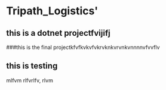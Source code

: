# Tripath_Logistics'

## this is a dotnet projectfvijifj


###this is the final projectkfvfkvkvfvkrvknkvrvnkvnnnnvfvvflv
## this is testing 
mlfvm
rlfvrlfv,
rlvm
